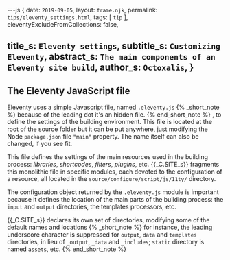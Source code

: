 ---js
{
  date:      `2019-09-05`,
  layout:    `frame.njk`,
  permalink: `tips/eleventy_settings.html`,
  tags:      [ `tip` ],
  eleventyExcludeFromCollections: false,

  title_s:     `Eleventy settings`,
  subtitle_s:  `Customizing Eleventy`,
  abstract_s:  `The main components of an Eleventy site build`,
  author_s:    `Octoxalis`,
}
---
[comment]: # (======== Post ========)

## The Eleventy JavaScript file

Eleventy uses a simple Javascript file, named `.eleventy.js`
{% _short_note %}
because of the leading dot it's an hidden file.
{% end_short_note %}
, to define the settings of the building environment. This file is located at the root of the source folder but it can be put anywhere, just modifying the Node `package.json` file `"main"` property. The name itself can also be changed, if you see fit.

This file defines the settings of the main resources used in the building process: _libraries_, _shortcodes_, _filters_, _plugins_, etc. {{_C.SITE_s}} fragments this monolithic file in specific modules, each devoted to the configuration of a resource, all located in the `source/configure/script/js/11ty/` directory.

The configuration object returned by the `.eleventy.js` module is important because it defines the location of the main parts of the building process: the `input` and `output` directories, the templates processors, etc.

{{_C.SITE_s}} declares its own set of directories, modifying some of the default names and locations
{% _short_note %}
for instance, the leading underscore character is suppressed for `output`, `data` and `templates` directories, in lieu of `_output`, `_data` and `_includes`; `static` directory is named `assets`, etc.
{% end_short_note %}

[comment]: # (======== Links ========)
